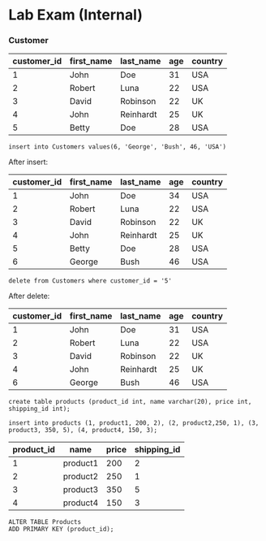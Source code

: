 # Lab Exam (Internal)

### Customer

| customer_id | first_name | last_name | age | country | 
| -------- | --------       | -------- |-----|---------|
| 1        | John         | Doe   |   31  |    USA     |
| 2        | Robert        | Luna   |   22  |   USA      |
| 3        | David        | Robinson   |   22  |   UK      |
| 4        | John         | Reinhardt  |    25 |      UK   |
| 5       | Betty        | Doe   |  28   |  USA      |



```
insert into Customers values(6, 'George', 'Bush', 46, 'USA')
```
After insert: 

| customer_id | first_name | last_name | age | country | 
| -------- | --------       | -------- |-----|---------|
| 1        | John         | Doe   |   34  |    USA     |
| 2        | Robert        | Luna   |   22  |   USA      |
| 3        | David        | Robinson   |   22  |   UK      |
| 4        | John         | Reinhardt  |    25 |      UK   |
| 5       | Betty        | Doe   |  28   |  USA      |
| 6       | George        | Bush   |  46   |  USA      |


```
delete from Customers where customer_id = '5'
```
After delete: 

| customer_id | first_name | last_name | age | country | 
| -------- | --------       | -------- |-----|---------|
| 1        | John         | Doe   |   31  |    USA     |
| 2        | Robert        | Luna   |   22  |   USA      |
| 3        | David        | Robinson   |   22  |   UK      |
| 4        | John         | Reinhardt  |    25 |      UK   |
| 6       | George        | Bush   |  46   |  USA      |


```
create table products (product_id int, name varchar(20), price int, shipping_id int);

insert into products (1, product1, 200, 2), (2, product2,250, 1), (3, product3, 350, 5), (4, product4, 150, 3);
```

| product_id | name | price | shipping_id | 
| -------- | --------| --------|-----|
| 1        | product1 | 200  |   2  |    
| 2        | product2 | 250  |   1  |  
| 3        | product3 | 350  |   5  |  
| 4        |product4  | 150  |    3 |     

```
ALTER TABLE Products
ADD PRIMARY KEY (product_id);
```























